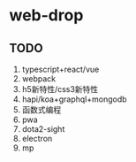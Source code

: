 # web-drop

## TODO

1. typescript+react/vue
2. webpack
3. h5新特性/css3新特性
4. hapi/koa+graphql+mongodb
5. 函数式编程
6. pwa
7. dota2-sight
8. electron
9. mp
